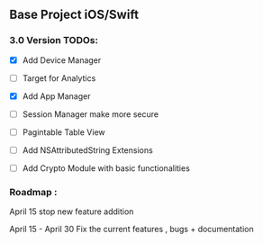 ## Base Project iOS/Swift

### 3.0 Version TODOs:

- [X] Add Device Manager 
- [ ] Target for Analytics
- [X] Add App Manager
- [ ] Session Manager make more secure
- [ ] Pagintable Table View
- [ ] Add NSAttributedString Extensions
- [ ] Add Crypto Module with basic functionalities


### Roadmap :
April 15 stop new feature addition

April 15 - April 30 Fix the current features , bugs + documentation

